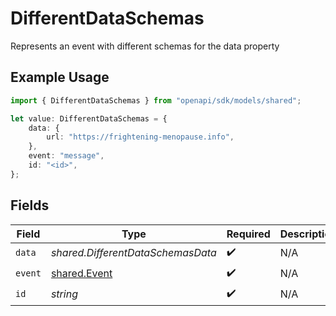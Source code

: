 # DifferentDataSchemas

Represents an event with different schemas for the data property

## Example Usage

```typescript
import { DifferentDataSchemas } from "openapi/sdk/models/shared";

let value: DifferentDataSchemas = {
    data: {
        url: "https://frightening-menopause.info",
    },
    event: "message",
    id: "<id>",
};
```

## Fields

| Field                                               | Type                                                | Required                                            | Description                                         |
| --------------------------------------------------- | --------------------------------------------------- | --------------------------------------------------- | --------------------------------------------------- |
| `data`                                              | *shared.DifferentDataSchemasData*                   | :heavy_check_mark:                                  | N/A                                                 |
| `event`                                             | [shared.Event](../../../sdk/models/shared/event.md) | :heavy_check_mark:                                  | N/A                                                 |
| `id`                                                | *string*                                            | :heavy_check_mark:                                  | N/A                                                 |